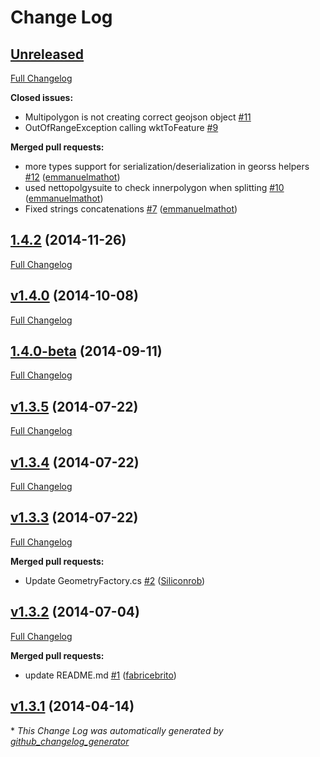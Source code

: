 # Change Log

## [Unreleased](https://github.com/Terradue/DotNetGeoJson/tree/HEAD)

[Full Changelog](https://github.com/Terradue/DotNetGeoJson/compare/1.4.2...HEAD)

**Closed issues:**

- Multipolygon is not creating correct geojson object [\#11](https://github.com/Terradue/DotNetGeoJson/issues/11)
- OutOfRangeException calling wktToFeature [\#9](https://github.com/Terradue/DotNetGeoJson/issues/9)

**Merged pull requests:**

- more types support for serialization/deserialization in georss helpers [\#12](https://github.com/Terradue/DotNetGeoJson/pull/12) ([emmanuelmathot](https://github.com/emmanuelmathot))
- used nettopolgysuite to check innerpolygon when splitting [\#10](https://github.com/Terradue/DotNetGeoJson/pull/10) ([emmanuelmathot](https://github.com/emmanuelmathot))
- Fixed strings concatenations [\#7](https://github.com/Terradue/DotNetGeoJson/pull/7) ([emmanuelmathot](https://github.com/emmanuelmathot))

## [1.4.2](https://github.com/Terradue/DotNetGeoJson/tree/1.4.2) (2014-11-26)
[Full Changelog](https://github.com/Terradue/DotNetGeoJson/compare/v1.4.0...1.4.2)

## [v1.4.0](https://github.com/Terradue/DotNetGeoJson/tree/v1.4.0) (2014-10-08)
[Full Changelog](https://github.com/Terradue/DotNetGeoJson/compare/1.4.0-beta...v1.4.0)

## [1.4.0-beta](https://github.com/Terradue/DotNetGeoJson/tree/1.4.0-beta) (2014-09-11)
[Full Changelog](https://github.com/Terradue/DotNetGeoJson/compare/v1.3.5...1.4.0-beta)

## [v1.3.5](https://github.com/Terradue/DotNetGeoJson/tree/v1.3.5) (2014-07-22)
[Full Changelog](https://github.com/Terradue/DotNetGeoJson/compare/v1.3.4...v1.3.5)

## [v1.3.4](https://github.com/Terradue/DotNetGeoJson/tree/v1.3.4) (2014-07-22)
[Full Changelog](https://github.com/Terradue/DotNetGeoJson/compare/v1.3.3...v1.3.4)

## [v1.3.3](https://github.com/Terradue/DotNetGeoJson/tree/v1.3.3) (2014-07-22)
[Full Changelog](https://github.com/Terradue/DotNetGeoJson/compare/v1.3.2...v1.3.3)

**Merged pull requests:**

- Update GeometryFactory.cs [\#2](https://github.com/Terradue/DotNetGeoJson/pull/2) ([Siliconrob](https://github.com/Siliconrob))

## [v1.3.2](https://github.com/Terradue/DotNetGeoJson/tree/v1.3.2) (2014-07-04)
[Full Changelog](https://github.com/Terradue/DotNetGeoJson/compare/v1.3.1...v1.3.2)

**Merged pull requests:**

- update README.md [\#1](https://github.com/Terradue/DotNetGeoJson/pull/1) ([fabricebrito](https://github.com/fabricebrito))

## [v1.3.1](https://github.com/Terradue/DotNetGeoJson/tree/v1.3.1) (2014-04-14)


\* *This Change Log was automatically generated by [github_changelog_generator](https://github.com/skywinder/Github-Changelog-Generator)*